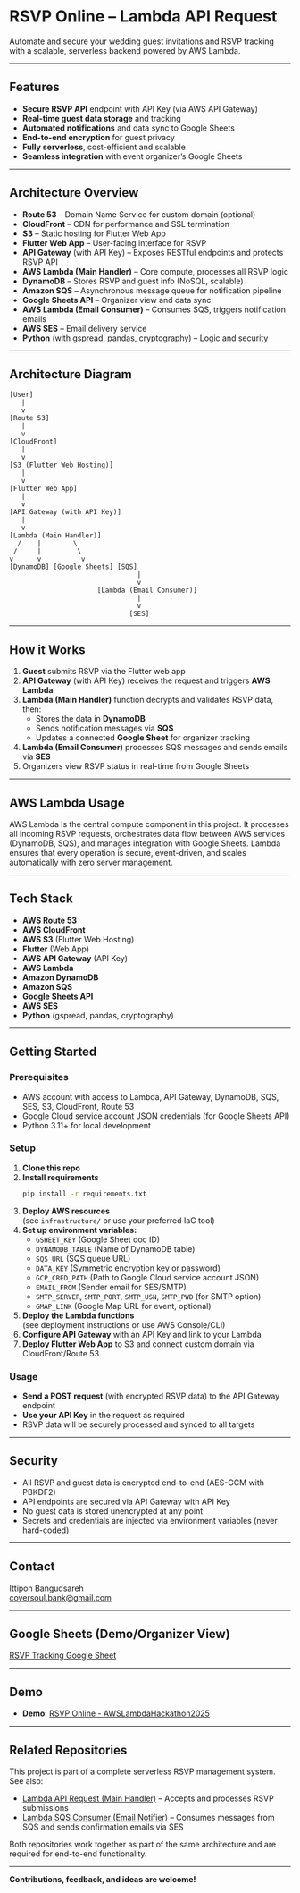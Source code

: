 # RSVP Online – Lambda API Request

Automate and secure your wedding guest invitations and RSVP tracking with a scalable, serverless backend powered by AWS Lambda.

---

## Features

- **Secure RSVP API** endpoint with API Key (via AWS API Gateway)
- **Real-time guest data storage** and tracking
- **Automated notifications** and data sync to Google Sheets
- **End-to-end encryption** for guest privacy
- **Fully serverless**, cost-efficient and scalable
- **Seamless integration** with event organizer’s Google Sheets

---

## Architecture Overview

- **Route 53** – Domain Name Service for custom domain (optional)
- **CloudFront** – CDN for performance and SSL termination
- **S3** – Static hosting for Flutter Web App
- **Flutter Web App** – User-facing interface for RSVP
- **API Gateway** (with API Key) – Exposes RESTful endpoints and protects RSVP API
- **AWS Lambda (Main Handler)** – Core compute, processes all RSVP logic
- **DynamoDB** – Stores RSVP and guest info (NoSQL, scalable)
- **Amazon SQS** – Asynchronous message queue for notification pipeline
- **Google Sheets API** – Organizer view and data sync
- **AWS Lambda (Email Consumer)** – Consumes SQS, triggers notification emails
- **AWS SES** – Email delivery service
- **Python** (with gspread, pandas, cryptography) – Logic and security

---

## Architecture Diagram

```
[User]
   |
   v
[Route 53]
   |
   v
[CloudFront]
   |
   v
[S3 (Flutter Web Hosting)]
   |
   v
[Flutter Web App]
   |
   v
[API Gateway (with API Key)]
   |
   v
[Lambda (Main Handler)]
  /    |        \
 /     |         \
v      v          v
[DynamoDB] [Google Sheets] [SQS]
                                |
                                v
                      [Lambda (Email Consumer)]
                                |
                                v
                              [SES]
```

---

## How it Works

1. **Guest** submits RSVP via the Flutter web app
2. **API Gateway** (with API Key) receives the request and triggers **AWS Lambda**
3. **Lambda (Main Handler)** function decrypts and validates RSVP data, then:
   - Stores the data in **DynamoDB**
   - Sends notification messages via **SQS**
   - Updates a connected **Google Sheet** for organizer tracking
4. **Lambda (Email Consumer)** processes SQS messages and sends emails via **SES**
5. Organizers view RSVP status in real-time from Google Sheets

---

## AWS Lambda Usage

AWS Lambda is the central compute component in this project. It processes all incoming RSVP requests, orchestrates data flow between AWS services (DynamoDB, SQS), and manages integration with Google Sheets. Lambda ensures that every operation is secure, event-driven, and scales automatically with zero server management.

---

## Tech Stack

- **AWS Route 53**
- **AWS CloudFront**
- **AWS S3** (Flutter Web Hosting)
- **Flutter** (Web App)
- **AWS API Gateway** (API Key)
- **AWS Lambda**
- **Amazon DynamoDB**
- **Amazon SQS**
- **Google Sheets API**
- **AWS SES**
- **Python** (gspread, pandas, cryptography)

---

## Getting Started

### Prerequisites

- AWS account with access to Lambda, API Gateway, DynamoDB, SQS, SES, S3, CloudFront, Route 53
- Google Cloud service account JSON credentials (for Google Sheets API)
- Python 3.11+ for local development

### Setup

1. **Clone this repo**
2. **Install requirements**
   ```bash
   pip install -r requirements.txt
   ```
3. **Deploy AWS resources**\
   (see `infrastructure/` or use your preferred IaC tool)
4. **Set up environment variables:**
   - `GSHEET_KEY` (Google Sheet doc ID)
   - `DYNAMODB_TABLE` (Name of DynamoDB table)
   - `SQS_URL` (SQS queue URL)
   - `DATA_KEY` (Symmetric encryption key or password)
   - `GCP_CRED_PATH` (Path to Google Cloud service account JSON)
   - `EMAIL_FROM` (Sender email for SES/SMTP)
   - `SMTP_SERVER`, `SMTP_PORT`, `SMTP_USN`, `SMTP_PWD` (for SMTP option)
   - `GMAP_LINK` (Google Map URL for event, optional)
5. **Deploy the Lambda functions**\
   (see deployment instructions or use AWS Console/CLI)
6. **Configure API Gateway** with an API Key and link to your Lambda
7. **Deploy Flutter Web App** to S3 and connect custom domain via CloudFront/Route 53

### Usage

- **Send a POST request** (with encrypted RSVP data) to the API Gateway endpoint
- **Use your API Key** in the request as required
- RSVP data will be securely processed and synced to all targets

---

## Security

- All RSVP and guest data is encrypted end-to-end (AES-GCM with PBKDF2)
- API endpoints are secured via API Gateway with API Key
- No guest data is stored unencrypted at any point
- Secrets and credentials are injected via environment variables (never hard-coded)

---

## Contact

Ittipon Bangudsareh\
[coversoul.bank@gmail.com](mailto:coversoul.bank@gmail.com)

---

## Google Sheets (Demo/Organizer View)

[RSVP Tracking Google Sheet](https://docs.google.com/spreadsheets/d/1TyGwlNcNG0Rjh6UcXxSHAqm2GTtbs1kzlxvhl9t5eMM/edit?usp=sharing)

---

## Demo

- **Demo**: [RSVP Online - AWSLambdaHackathon2025](https://youtu.be/1c4nMngYk-U)

---

## Related Repositories

This project is part of a complete serverless RSVP management system.  
See also:

- [Lambda API Request (Main Handler)](https://github.com/your-username/lambda-api-request) – Accepts and processes RSVP submissions
- [Lambda SQS Consumer (Email Notifier)](https://github.com/your-username/lambda-sqs-consumer) – Consumes messages from SQS and sends confirmation emails via SES

Both repositories work together as part of the same architecture and are required for end-to-end functionality.

---

**Contributions, feedback, and ideas are welcome!**
